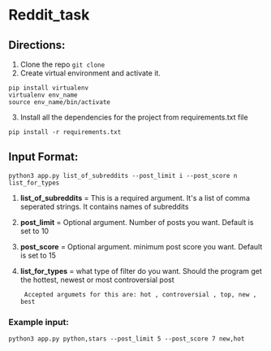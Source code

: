 # Reddit_task

## Directions:
1. Clone the repo ```git clone```
2. Create virtual environment and activate it. 
```
pip install virtualenv
virtualenv env_name
source env_name/bin/activate
```
3. Install all the dependencies for the project from requirements.txt file

```
pip install -r requirements.txt
```


## Input Format:
```
python3 app.py list_of_subreddits --post_limit i --post_score n list_for_types
```
1. **list_of_subreddits** = This is a required argument. It's a list of comma seperated strings. 
                    It contains names of subreddits

2. **post_limit** = Optional argument. Number of posts you want. Default is set to 10

3. **post_score** = Optional argument. minimum post score you want. Default is set to 15

4. **list_for_types** = what type of filter do you want. Should the program get the hottest, newest or 
                most controversial post

        Accepted argumets for this are: hot , controversial , top, new , best

### Example input:
```
python3 app.py python,stars --post_limit 5 --post_score 7 new,hot
```